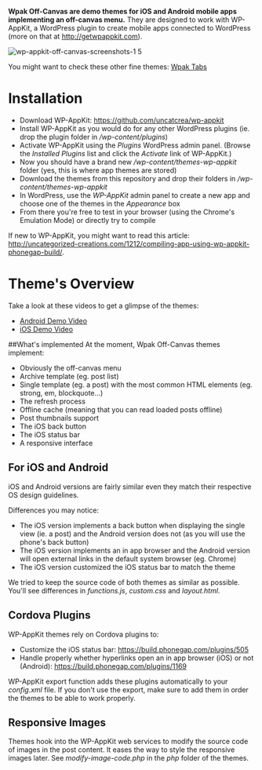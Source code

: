 **Wpak Off-Canvas are demo themes for iOS and Android mobile apps implementing an off-canvas menu.** They are designed to work with WP-AppKit, a WordPress plugin to create mobile apps connected to WordPress (more on that at http://getwpappkit.com).

![wp-appkit-off-canvas-screenshots-1 5](https://cloud.githubusercontent.com/assets/6179747/8889585/5846e28e-32e0-11e5-9afa-0b9440fd6a62.png)

You might want to check these other fine themes: [Wpak Tabs](https://github.com/uncatcrea/wpak-tabs-themes)

# Installation
* Download WP-AppKit: https://github.com/uncatcrea/wp-appkit
* Install WP-AppKit as you would do for any other WordPress plugins (ie. drop the plugin folder in */wp-content/plugins*)
* Activate WP-AppKit using the _Plugins_ WordPress admin panel. (Browse the *Installed Plugins* list and click the *Activate* link of WP-AppKit.)
* Now you should have a brand new */wp-content/themes-wp-appkit* folder (yes, this is where app themes are stored)
* Download the themes from this repository and drop their folders in */wp-content/themes-wp-appkit*
* In WordPress, use the *WP-AppKit* admin panel to create a new app and choose one of the themes in the *Appearance* box
* From there you're free to test in your browser (using the Chrome's Emulation Mode) or directly try to compile

If new to WP-AppKit, you might want to read this article: http://uncategorized-creations.com/1212/compiling-app-using-wp-appkit-phonegap-build/.

# Theme's Overview

Take a look at these videos to get a glimpse of the themes:
* [Android Demo Video](https://www.youtube.com/watch?v=BHYoV1h89Ow)
* [iOS Demo Video](https://www.youtube.com/watch?v=xSryx6hUyaU)

##What's implemented
At the moment, Wpak Off-Canvas themes implement:
* Obviously the off-canvas menu
* Archive template (eg. post list)
* Single template (eg. a post) with the most common HTML elements (eg. strong, em, blockquote...)
* The refresh process
* Offline cache (meaning that you can read loaded posts offline)
* Post thumbnails support
* The iOS back button
* The iOS status bar 
* A responsive interface

## For iOS and Android
iOS and Android versions are fairly similar even they match their respective OS design guidelines.

Differences you may notice:
* The iOS version implements a back button when displaying the single view (ie. a post) and the Android version does not (as you will use the phone's back button)
* The iOS version implements an in app browser and the Android version will open external links in the default system browser (eg. Chrome)
* The iOS version customized the iOS status bar to match the theme

We tried to keep the source code of both themes as similar as possible. You'll see differences in *functions.js*, *custom.css* and *layout.html*.

## Cordova Plugins
WP-AppKit themes rely on Cordova plugins to:
* Customize the iOS status bar: https://build.phonegap.com/plugins/505
* Handle properly whether hyperlinks open an in app browser (iOS) or not (Android): https://build.phonegap.com/plugins/1169

WP-AppKit export function adds these plugins automatically to your *config.xml* file. If you don't use the export, make sure to add them in order the themes to be able to work properly.

## Responsive Images
Themes hook into the WP-AppKit web services to modify the source code of images in the post content. It eases the way to style the responsive images later. See *modify-image-code.php* in the *php* folder of the themes.